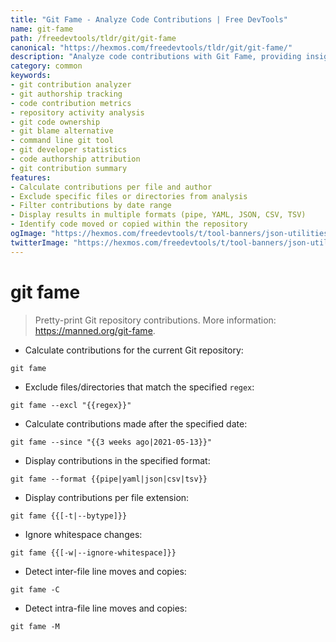 ```yaml
---
title: "Git Fame - Analyze Code Contributions | Free DevTools"
name: git-fame
path: /freedevtools/tldr/git/git-fame
canonical: "https://hexmos.com/freedevtools/tldr/git/git-fame/"
description: "Analyze code contributions with Git Fame, providing insights into developer activity and effort within your Git repository. Free online tool, no registration required."
category: common
keywords:
- git contribution analyzer
- git authorship tracking
- code contribution metrics
- repository activity analysis
- git code ownership
- git blame alternative
- command line git tool
- git developer statistics
- code authorship attribution
- git contribution summary
features:
- Calculate contributions per file and author
- Exclude specific files or directories from analysis
- Filter contributions by date range
- Display results in multiple formats (pipe, YAML, JSON, CSV, TSV)
- Identify code moved or copied within the repository
ogImage: "https://hexmos.com/freedevtools/t/tool-banners/json-utilities-banner.png"
twitterImage: "https://hexmos.com/freedevtools/t/tool-banners/json-utilities-banner.png"
---
```


# git fame

> Pretty-print Git repository contributions.
> More information: <https://manned.org/git-fame>.

- Calculate contributions for the current Git repository:

`git fame`

- Exclude files/directories that match the specified `regex`:

`git fame --excl "{{regex}}"`

- Calculate contributions made after the specified date:

`git fame --since "{{3 weeks ago|2021-05-13}}"`

- Display contributions in the specified format:

`git fame --format {{pipe|yaml|json|csv|tsv}}`

- Display contributions per file extension:

`git fame {{[-t|--bytype]}}`

- Ignore whitespace changes:

`git fame {{[-w|--ignore-whitespace]}}`

- Detect inter-file line moves and copies:

`git fame -C`

- Detect intra-file line moves and copies:

`git fame -M`
